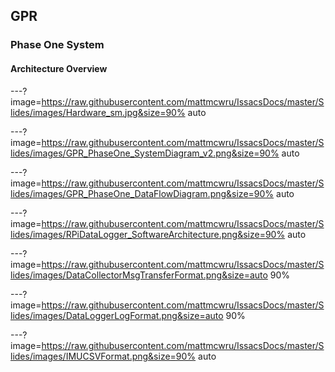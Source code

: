 ## GPR 

### Phase One System

#### Architecture Overview

---?image=https://raw.githubusercontent.com/mattmcwru/IssacsDocs/master/Slides/images/Hardware_sm.jpg&size=90% auto

---?image=https://raw.githubusercontent.com/mattmcwru/IssacsDocs/master/Slides/images/GPR_PhaseOne_SystemDiagram_v2.png&size=90% auto

---?image=https://raw.githubusercontent.com/mattmcwru/IssacsDocs/master/Slides/images/GPR_PhaseOne_DataFlowDiagram.png&size=90% auto

---?image=https://raw.githubusercontent.com/mattmcwru/IssacsDocs/master/Slides/images/RPiDataLogger_SoftwareArchitecture.png&size=90% auto

---?image=https://raw.githubusercontent.com/mattmcwru/IssacsDocs/master/Slides/images/DataCollectorMsgTransferFormat.png&size=auto 90%

---?image=https://raw.githubusercontent.com/mattmcwru/IssacsDocs/master/Slides/images/DataLoggerLogFormat.png&size=auto 90%

---?image=https://raw.githubusercontent.com/mattmcwru/IssacsDocs/master/Slides/images/IMUCSVFormat.png&size=90% auto
